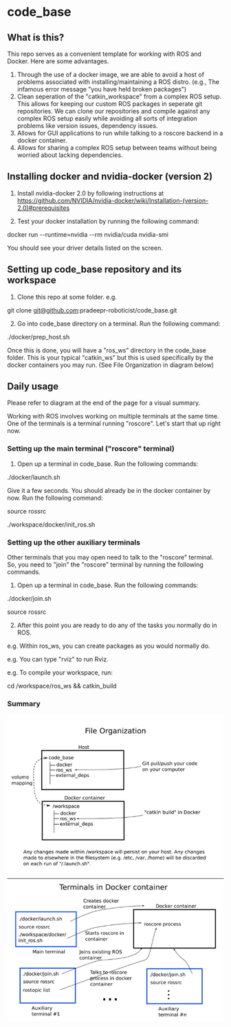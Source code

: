 # code_base
## What is this?
This repo serves as a convenient template for working with ROS and Docker.
Here are some advantages.
1) Through the use of a docker image, we are able to avoid a host of problems associated with installing/maintaining a ROS distro. (e.g., The infamous error message "you have held broken packages")
2) Clean seperation of the "catkin_workspace" from a complex ROS setup. This allows for keeping our custom ROS packages in seperate git repositories. We can clone our repositories and compile against any complex ROS setup easily while avoiding all sorts of integration problems like version issues, dependency issues.
3) Allows for GUI applications to run while talking to a roscore backend in a docker container.
4) Allows for sharing a complex ROS setup between teams without being worried about lacking dependencies.

## Installing docker and nvidia-docker (version 2)
1. Install nvidia-docker 2.0 by following instructions at https://github.com/NVIDIA/nvidia-docker/wiki/Installation-(version-2.0)#prerequisites

2. Test your docker installation by running the following command:

docker run --runtime=nvidia --rm nvidia/cuda nvidia-smi

You should see your driver details listed on the screen.

## Setting up code_base repository and its workspace

1. Clone this repo at some folder. e.g.

git clone git@github.com:pradeepr-roboticist/code_base.git

2. Go into code_base directory on a terminal. Run the following command:

./docker/prep_host.sh

Once this is done, you will have a "ros_ws" directory in the code_base folder. This is your typical "catkin_ws" but this is used specifically by the docker containers you may run. (See File Organization in diagram below)

## Daily usage
Please refer to diagram at the end of the page for a visual summary.

Working with ROS involves working on multiple terminals at the same time. One of the terminals is a terminal running "roscore". Let's start that up right now.

### Setting up the main terminal ("roscore" terminal)
1. Open up a terminal in code_base. Run the following commands:

./docker/launch.sh

Give it a few seconds. You should already be in the docker container by now. Run the following command:

source rossrc

./workspace/docker/init_ros.sh

### Setting up the other auxiliary terminals
Other terminals that you may open need to talk to the "roscore" terminal. So, you need to "join" the "roscore" terminal by running the following commands.

1. Open up a terminal in code_base. Run the following commands:

./docker/join.sh

source rossrc

2. After this point you are ready to do any of the tasks you normally do in ROS.

e.g. Within ros_ws, you can create packages as you would normally do.

e.g. You can type "rviz" to run Rviz.

e.g. To compile your workspace, run: 

cd /workspace/ros_ws && catkin_build

### Summary
![SummaryDiagram](docker/diagram.png?raw=true "Diagram")

